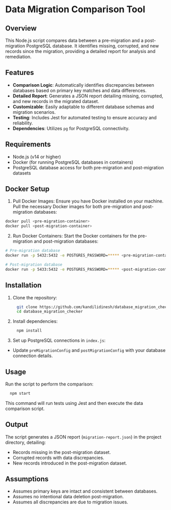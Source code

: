 # Data Migration Comparison Tool

## Overview

This Node.js script compares data between a pre-migration and a post-migration PostgreSQL database. It identifies missing, corrupted, and new records since the migration, providing a detailed report for analysis and remediation.

## Features

- **Comparison Logic**: Automatically identifies discrepancies between databases based on primary key matches and data differences.
- **Detailed Report**: Generates a JSON report detailing missing, corrupted, and new records in the migrated dataset.
- **Customizable**: Easily adaptable to different database schemas and migration scenarios.
- **Testing**: Includes Jest for automated testing to ensure accuracy and reliability.
- **Dependencies**: Utilizes `pg` for PostgreSQL connectivity.

## Requirements

- Node.js (v14 or higher)
- Docker (for running PostgreSQL databases in containers)
- PostgreSQL database access for both pre-migration and post-migration datasets

## Docker Setup

1. Pull Docker Images: Ensure you have Docker installed on your machine. Pull the necessary Docker images for both pre-migration and post-migration databases:

```bash
docker pull <pre-migration-container>
docker pull <post-migration-container>
```

2. Run Docker Containers:
Start the Docker containers for the pre-migration and post-migration databases:

```bash
# Pre-migration database
docker run -p 5432:5432 -e POSTGRES_PASSWORD=***** <pre-migration-container>

# Post-migration database
docker run -p 5433:5432 -e POSTGRES_PASSWORD=***** <post-migration-container>
```

## Installation

1. Clone the repository:
```bash
     git clone https://github.com/kandilidinesh/database_migration_checker.git
     cd database_migration_checker
```

2. Install dependencies:
```bash
     npm install
```

3. Set up PostgreSQL connections in `index.js`:
- Update `preMigrationConfig` and `postMigrationConfig` with your database connection details.

## Usage

Run the script to perform the comparison:
```bash
  npm start
```

This command will run tests using Jest and then execute the data comparison script.

## Output

The script generates a JSON report (`migration-report.json`) in the project directory, detailing:
- Records missing in the post-migration dataset.
- Corrupted records with data discrepancies.
- New records introduced in the post-migration dataset.

## Assumptions

- Assumes primary keys are intact and consistent between databases.
- Assumes no intentional data deletion post-migration.
- Assumes all discrepancies are due to migration issues.

